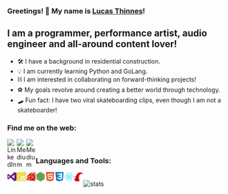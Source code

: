 ### Greetings! 👋 My name is [Lucas Thinnes][website]!

## I am a programmer, performance artist, audio engineer and all-around content lover!

- 🛠 I have a background in residential construction.
- 💡 I am currently learning Python and GoLang.
- ⛓ I am interested in collaborating on forward-thinking projects!
- ⚽️ My goals revolve around creating a better world through technology.
- 🛹 Fun fact: I have two viral skateboarding clips, even though I am not a skateboarder!

### Find me on the web:

[<img align='left' alt='LinkedIn' width='22px' src='https://cdn.jsdelivr.net/npm/simple-icons@v3/icons/linkedin.svg' />][linkedin]
[<img align='left' alt='Medium' width='22px' src='https://cdn.jsdelivr.net/npm/simple-icons@v3/icons/medium.svg' />][medium]
[<img align='left' alt='Medium' width='22px' src='https://cdn.jsdelivr.net/npm/simple-icons@3.13.0/icons/protonmail.svg' />][protonmail]

<br />

### Languages and Tools:

<img align='left' alt='JS' width='22px' src='https://github.com/devicons/devicon/blob/master/icons/visualstudio/visualstudio-plain.svg' />
<img align='left' alt='JS' width='22px' src='https://github.com/devicons/devicon/blob/master/icons/javascript/javascript-plain.svg' />
<img align='left' alt='JS' width='22px' src='https://github.com/devicons/devicon/blob/master/icons/ruby/ruby-plain.svg' />
<img align='left' alt='JS' width='22px' src='https://github.com/devicons/devicon/blob/master/icons/nodejs/nodejs-plain.svg' />
<img align='left' alt='JS' width='22px' src='https://github.com/devicons/devicon/blob/master/icons/html5/html5-original.svg' />
<img align='left' alt='JS' width='22px' src='https://github.com/devicons/devicon/blob/master/icons/css3/css3-original.svg' />
<img align='left' alt='JS' width='22px' src='https://github.com/devicons/devicon/blob/master/icons/react/react-original.svg' />
<img align='left' alt='JS' width='22px' src='https://github.com/devicons/devicon/blob/master/icons/rails/rails-plain.svg' />

<br />

<img align='center' alt='stats' src='https://github-readme-stats.vercel.app/api?username=lukethinnes&show_icons=true&hide_border=true' />

[website]: https://lucasthinnes.com
[linkedin]: https://linkedin.com/in/lucasthinnes
[medium]: https://lucasthinnes.medium.com/
[protonmail]: mailto:lukethinnes@protonmail.com
